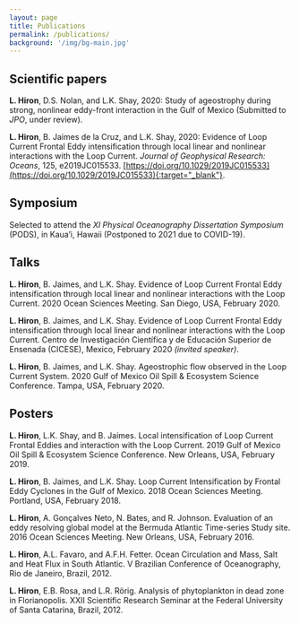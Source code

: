 ```yaml
---
layout: page
title: Publications
permalink: /publications/
background: '/img/bg-main.jpg'
---
```


## Scientific papers
**L. Hiron**, D.S. Nolan, and L.K. Shay, 2020: Study of ageostrophy during strong, nonlinear eddy-front interaction in the Gulf of Mexico (Submitted to *JPO*, under review).

**L. Hiron**, B. Jaimes de la Cruz, and L.K. Shay, 2020: Evidence of Loop Current Frontal Eddy intensification through local linear and nonlinear interactions with the Loop Current. *Journal of Geophysical Research: Oceans*, 125, e2019JC015533. [https://doi.org/10.1029/2019JC015533](https://doi.org/10.1029/2019JC015533){:target="_blank"}.

## Symposium
Selected to attend the *XI Physical Oceanography Dissertation Symposium* (PODS), in Kaua’i, Hawaii (Postponed to 2021 due to COVID-19).

## Talks
**L. Hiron**, B. Jaimes, and L.K. Shay. Evidence of Loop Current Frontal Eddy intensification through local linear and nonlinear interactions with the Loop Current. 2020 Ocean Sciences Meeting. San Diego, USA, February 2020.

**L. Hiron**, B. Jaimes, and L.K. Shay. Evidence of Loop Current Frontal Eddy intensification through local linear and nonlinear interactions with the Loop Current. Centro de Investigación Científica y de Educación Superior de Ensenada (CICESE), Mexico, February 2020 *(invited speaker)*.

**L. Hiron**, B. Jaimes, and L.K. Shay. Ageostrophic flow observed in the Loop Current System. 2020 Gulf of Mexico Oil Spill & Ecosystem Science Conference. Tampa, USA, February 2020.

## Posters
**L. Hiron**, L.K. Shay, and B. Jaimes. Local intensification of Loop Current Frontal Eddies and interaction with the Loop Current. 2019 Gulf of Mexico Oil Spill & Ecosystem Science Conference. New Orleans, USA, February 2019.

**L. Hiron**, B. Jaimes, and L.K. Shay. Loop Current Intensification by Frontal Eddy Cyclones in the Gulf of Mexico. 2018 Ocean Sciences Meeting. Portland, USA, February 2018.

**L. Hiron**, A. Gonçalves Neto, N. Bates, and R. Johnson. Evaluation of an eddy resolving global model at the Bermuda Atlantic Time-series Study site. 2016 Ocean Sciences Meeting. New Orleans, USA, February 2016.

**L. Hiron**, A.L. Favaro, and A.F.H. Fetter. Ocean Circulation and Mass, Salt and Heat Flux in South Atlantic. V Brazilian Conference of Oceanography, Rio de Janeiro, Brazil, 2012.

**L. Hiron**, E.B. Rosa, and L.R. Rörig. Analysis of phytoplankton in dead zone in Florianopolis. XXII Scientific Research Seminar at the Federal University of Santa Catarina, Brazil, 2012.
